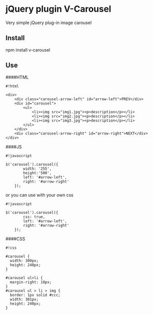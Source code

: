 # jQuery plugin V-Carousel #

Very simple jQuery plug-in image carousel

## Install ##

npm install  v-carousel

## Use ##
####HTML


```
#!html

<div>
    <div class="carousel-arrow-left" id="arrow-left">PREV</div>
    <div id="carousel">
        <ul>
            <li><img src="img1.jpg"><p>description</p></li>
            <li><img src="img2.jpg"><p>description</p></li>
            <li><img src="img3.jpg"><p>description</p></li>
        </ul>
    </div>
    <div class="carousel-arrow-right" id="arrow-right">NEXT</div>
</div>
```


####JS

```
#!javascript

$('carousel').carousel({
        width: '255', 
        height:'500',        
        left: '#arrow-left',
        right: '#arrow-right'
    });
```


or you can use with your own css


```
#!javascript

$('carousel').carousel({
        css: true,      
        left: '#arrow-left',
        right: '#arrow-right'
    });
```

####CSS
```
#!css

#carousel {
  width: 300px;
  height: 240px;
}

#carousel ul>li {
  margin-right: 10px;
}
#carousel ul > li > img {
  border: 1px solid #ccc;
  width: 301px;
  height: 240px;
}
```